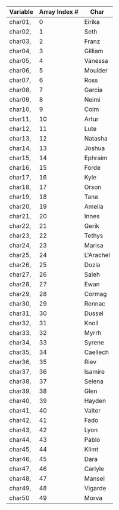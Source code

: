 | Variable | Array Index # | Char |
| -------- | ------------- | ---- |
| char01,  | 0             | Eirika
| char02,  | 1             | Seth
| char03,  | 2             | Franz
| char04,  | 3             | Gilliam
| char05,  | 4             | Vanessa
| char06,  | 5             | Moulder
| char07,  | 6             | Ross
| char08,  | 7             | Garcia
| char09,  | 8             | Neimi
| char10,  | 9             | Colm
| char11,  | 10            | Artur
| char12,  | 11            | Lute
| char13,  | 12            | Natasha
| char14,  | 13            | Joshua
| char15,  | 14            | Ephraim 
| char16,  | 15            | Forde
| char17,  | 16            | Kyle
| char18,  | 17            | Orson
| char19,  | 18            | Tana
| char20,  | 19            | Amelia
| char21,  | 20            | Innes
| char22,  | 21            | Gerik
| char23,  | 22            | Tethys
| char24,  | 23            | Marisa
| char25,  | 24            | L'Arachel
| char26,  | 25            | Dozla
| char27,  | 26            | Saleh
| char28,  | 27            | Ewan
| char29,  | 28            | Cormag
| char30,  | 29            | Rennac
| char31,  | 30            | Dussel
| char32,  | 31            | Knoll
| char33,  | 32            | Myrrh
| char34,  | 33            | Syrene
| char35,  | 34            | Caellech
| char36,  | 35            | Riev
| char37,  | 36            | Isamire
| char38,  | 37            | Selena
| char39,  | 38            | Glen
| char40,  | 39            | Hayden
| char41,  | 40            | Valter
| char42,  | 41            | Fado
| char43,  | 42            | Lyon
| char44,  | 43            | Pablo
| char45,  | 44            | Klimt
| char46,  | 45            | Dara
| char47,  | 46            | Carlyle
| char48,  | 47            | Mansel
| char49,  | 48            | Vigarde
| char50   | 49            | Morva